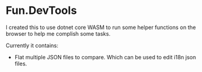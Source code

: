 # Fun.DevTools

I created this to use dotnet core WASM to run some helper functions on the browser to help me complish some tasks.

Currently it contains:

- Flat multiple JSON files to compare. Which can be used to edit i18n json files.
